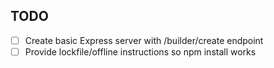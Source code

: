 ## TODO
- [ ] Create basic Express server with /builder/create endpoint
- [ ] Provide lockfile/offline instructions so npm install works
